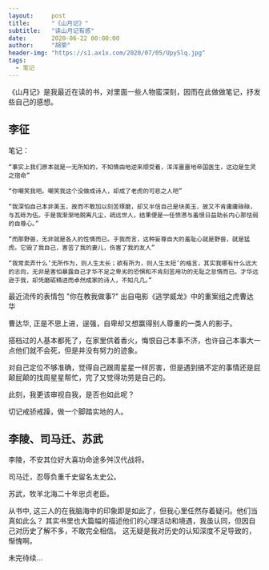 ```yaml
---
layout:     post
title:      "《山月记》"
subtitle:   "读山月记有感"
date:       2020-06-22 00:00:00
author:     "胡荣"
header-img: "https://s1.ax1x.com/2020/07/05/UpySlq.jpg"
tags:
  - 笔记
---
```


《山月记》是我最近在读的书，对里面一些人物蛮深刻，因而在此做做笔记，抒发些自己的感想。

## 李征

笔记：
```
“事实上我们原本就是一无所知的，不知情由地逆来顺受着，浑浑噩噩地帝国医生，这边是生灵之宿命” 

“你嘲笑我吧。嘲笑我这个没做成诗人，却成了老虎的可悲之人吧”

“我深怕自己本非美玉，故而不敢加以刻苦琢磨，却又半信自己是块美玉，故又不肯庸庸碌碌，与瓦砾为伍。于是我渐渐地脱离凡尘，疏远世人，结果便是一任愤懑与羞恨日益助长内心那怯弱的自尊心。”

“而那野兽，无非就是各人的性情而已。于我而言，这种妄尊自大的羞耻心就是野兽，就是猛虎。它毁了我自己，害苦了我的妻儿，伤害了我的友人”

“我常卖弄什么‘无所作为，则人生太长；欲有所为，则人生太短’的格言，其实我哪有什么远大的志向，无非是害怕暴露自己才华不足之卑劣的恐惧和不肯刻苦用功的无耻之怠惰而已。才华远逊于我，却凭磨砺精进而卓然成家的诗人，不知凡几。”
```

最近流传的表情包 "你在教我做事?" 出自电影《逃学威龙》中的重案组之虎曹达华

曹达华, 正是不思上进，逞强，自卑却又想赢得别人尊重的一类人的影子。

搭档过的人基本都死了，在家里供着香火，悔恨自己本事不济，也许自己本事大一点他们就不会死，但是并没有努力的迹象。

对自己定位不够准确，觉得自己跟周星星一样厉害，但是遇到搞不定的事情还是屁颠屁颠的找周星星帮忙，完了又觉得功劳是自己的。

此刻，我更该审视自我，是否也如此呢？ 

切记戒骄戒躁，做一个脚踏实地的人。

## 李陵、司马迁、苏武

李陵，不安其位好大喜功命途多舛汉代战将。

司马迁，忍辱负重千史留名太史公。

苏武，牧羊北海二十年忠贞老臣。

从书中, 这三人的在我脑海中的印象即是如此了，但我心里任然存着疑问。他们当真如此么？
其实书里也大篇幅的描述他们的心理活动和境遇，我虽认同，但因自己对历史了解不多，不敢完全相信。
这无疑是我对历史的认知深度不足导致的，惭愧啊。

未完待续...